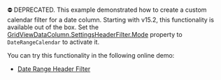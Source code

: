 ⛔ DEPRECATED. This example demonstrated how to create a custom calendar filter for a date column. Starting with v15.2, this functionality is available out of the box. Set the <a href="https://docs.devexpress.com/AspNet/DevExpress.Web.GridDataColumnHeaderFilterSettings.Mode">GridViewDataColumn.SettingsHeaderFilter.Mode</a> property to `DateRangeCalendar` to activate it. 

You can try this functionality in the following online demo:

- <a href="https://demos.devexpress.com/ASPxGridViewDemos/Filtering/DateRangeHeaderFilter.aspx">Date Range Header Filter</a>